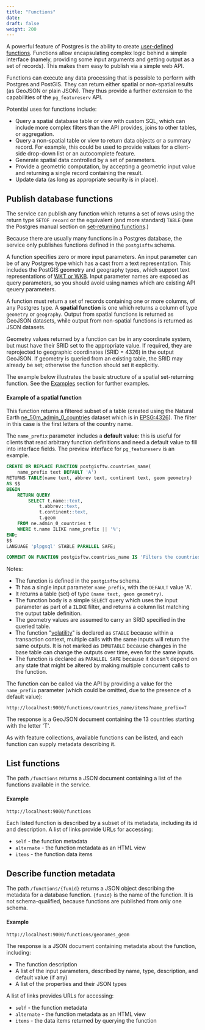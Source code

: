 ```yaml
---
title: "Functions"
date:
draft: false
weight: 200
---
```


A powerful feature of Postgres is the ability to create
[user-defined functions](https://www.postgresql.org/docs/current/xfunc.html).
Functions allow encapsulating complex logic behind a simple
interface (namely, providing some input arguments
and getting output as a set of records).
This makes them easy to publish via a simple web API.

Functions can execute any data processing that is
possible to perform with Postgres and PostGIS.
They can return either spatial or non-spatial results
(as GeoJSON or plain JSON). They thus provide a further extension to the capabilities of the `pg_featureserv` API.

Potential uses for functions include:

* Query a spatial database table or view with custom SQL, which can include more  complex filters than the API provides, joins to other tables, or aggregation.
* Query a non-spatial table or view to return data objects or a summary record.
  For example, this could be used to provide values for a client-side drop-down list or an autocomplete feature.
* Generate spatial data controlled by a set of parameters.
* Provide a geometric computation, by accepting a geometric input value and returning a single record containing the result.
* Update data (as long as appropriate security is in place).

## Publish database functions

The service can publish any function which returns a set of rows
using the return type `SETOF record`
or the equivalent (and more standard) `TABLE`
(see the Postgres manual section on [set-returning functions](https://www.postgresql.org/docs/current/xfunc-sql.html#XFUNC-SQL-FUNCTIONS-RETURNING-SET).)

Because there are usually many functions in a Postgres database,
the service only publishes functions defined in the `postgisftw` schema.

A function specifies zero or more input parameters.
An input parameter can be of any Postgres type
which has a cast from a text representation.  This includes the PostGIS geometry
and geography types, which support text representations of
[WKT or WKB](https://postgis.net/docs/manual-3.0/using_postgis_dbmanagement.html#OpenGISWKBWKT).
Input parameter names are exposed as query parameters,
so you should avoid using names which are existing API qeuery parameters.

A function must return a set of records containing one or more
columns, of any Postgres type.
A **spatial function** is one which returns a column of type `geometry` or `geography`.
Output from spatial functions is returned as GeoJSON datasets, while output from non-spatial functions is returned as JSON datasets.

Geometry values returned by a function can be in any coordinate system,
but must have their SRID set to the appropriate value.
If required, they are reprojected to geographic coordinates (SRID = 4326) in the output GeoJSON.
If geometry is queried from an existing table, the SRID may already be set;
otherwise the function should set it explicitly.

The example below illustrates
the basic structure of a spatial set-returning function.
See the [Examples](/examples/) section for further examples.

#### Example of a spatial function

This function returns a filtered subset of a table (created using the Natural Earth [ne_50m_admin_0_countries](https://www.naturalearthdata.com/http//www.naturalearthdata.com/download/50m/cultural/ne_50m_admin_0_countries.zip) dataset which is in [EPSG:4326](https://epsg.io/4326)).
The filter in this case is the first letters of the country name.

The `name_prefix` parameter includes a **default value**: this is useful for clients that read arbitrary function definitions and need a default value to fill into interface fields. The preview interface for `pg_featureserv` is an example.

```sql
CREATE OR REPLACE FUNCTION postgisftw.countries_name(
	name_prefix text DEFAULT 'A')
RETURNS TABLE(name text, abbrev text, continent text, geom geometry)
AS $$
BEGIN
	RETURN QUERY
		SELECT t.name::text,
            t.abbrev::text,
            t.continent::text,
            t.geom
    FROM ne.admin_0_countries t
    WHERE t.name ILIKE name_prefix || '%';
END;
$$
LANGUAGE 'plpgsql' STABLE PARALLEL SAFE;

COMMENT ON FUNCTION postgisftw.countries_name IS 'Filters the countries table by the initial letters of the name using the "name_prefix" parameter.';
```

Notes:

* The function is defined in the `postgisftw` schema.
* Tt has a single input parameter `name_prefix`, with the `DEFAULT` value 'A'.
* It returns a table (set) of type `(name text, geom geometry)`.
* The function body is a simple `SELECT` query which uses the input parameter as part of a `ILIKE` filter,
  and returns a column list matching the output table definition.
* The geometry values are assumed to carry an SRID specified in the queried table.
* The function "[volatility](https://www.postgresql.org/docs/current/xfunc-volatility.html)" is declared as `STABLE` because within a transaction context, multiple calls with the same inputs will return the same outputs. It is not marked as `IMMUTABLE` because changes in the base table can change the outputs over time, even for the same inputs.
* The function is declared as `PARALLEL SAFE` because it doesn't depend on any state that might be altered by making multiple concurrent calls to the function.

The function can be called via the API by providing a value for the `name_prefix` parameter
(which could be omitted, due to the presence of a default value):

```
http://localhost:9000/functions/countries_name/items?name_prefix=T
```

The response is a GeoJSON document containing the 13 countries starting with the letter 'T'.

As with feature collections, available functions can be listed,
and each function can supply metadata describing it.

## List functions

The path `/functions` returns a JSON document containing a list of the functions available in the service.

#### Example
```
http://localhost:9000/functions
```

Each listed function is described by a subset of its metadata,
including its id and description.
A list of links provide URLs for accessing:

* `self` - the function metadata
* `alternate` - the function metadata as an HTML view
* `items` - the function data items


## Describe function metadata

The path `/functions/{funid}` returns a JSON object describing
the metadata for a database function.
`{funid}` is the name of the function.
It is not schema-qualified, because functions
are published from only one schema.

#### Example
```
http://localhost:9000/functions/geonames_geom
```

The response is a JSON document containing metadata about the function, including:

* The function description
* A list of the input parameters, described by name, type, description, and default value (if any)
* A list of the properties and their JSON types

A list of links provides URLs for accessing:

* `self` - the function metadata
* `alternate` - the function metadata as an HTML view
* `items` - the data items returned by querying the function

